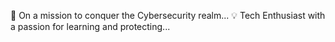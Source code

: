 🚀 On a mission to conquer the Cybersecurity realm...
💡 Tech Enthusiast with a passion for learning and protecting...
